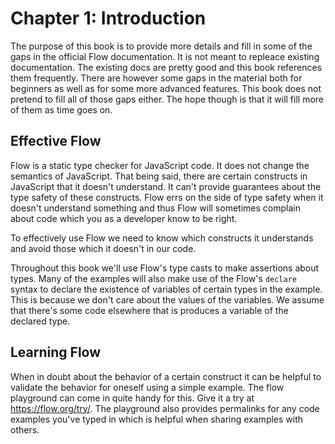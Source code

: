 # Chapter 1: Introduction

The purpose of this book is to provide more details and fill in some of the gaps
in the official Flow documentation. It is not meant to repleace existing
documentation. The existing docs are pretty good and this book references them
frequently. There are however some gaps in the material both for beginners as
well as for some more advanced features. This book does not pretend to fill all
of those gaps either. The hope though is that it will fill more of them as time
goes on.

## Effective Flow

Flow is a static type checker for JavaScript code. It does not change the
semantics of JavaScript. That being said, there are certain constructs in
JavaScript that it doesn't understand. It can't provide guarantees about the
type safety of these constructs. Flow errs on the side of type safety when it
doesn't understand something and thus Flow will sometimes complain about code
which you as a developer know to be right.

To effectively use Flow we need to know which constructs it understands and
avoid those which it doesn't in our code.

Throughout this book we'll use Flow's type casts to make assertions about types.
Many of the examples will also make use of the Flow's `declare` syntax to
declare the existence of variables of certain types in the example. This is
because we don't care about the values of the variables. We assume that there's
some code elsewhere that is produces a variable of the declared type.

## Learning Flow

When in doubt about the behavior of a certain construct it can be helpful to
validate the behavior for oneself using a simple example. The flow playground
can come in quite handy for this. Give it a try at https://flow.org/try/. The
playground also provides permalinks for any code examples you've typed in which
is helpful when sharing examples with others.
